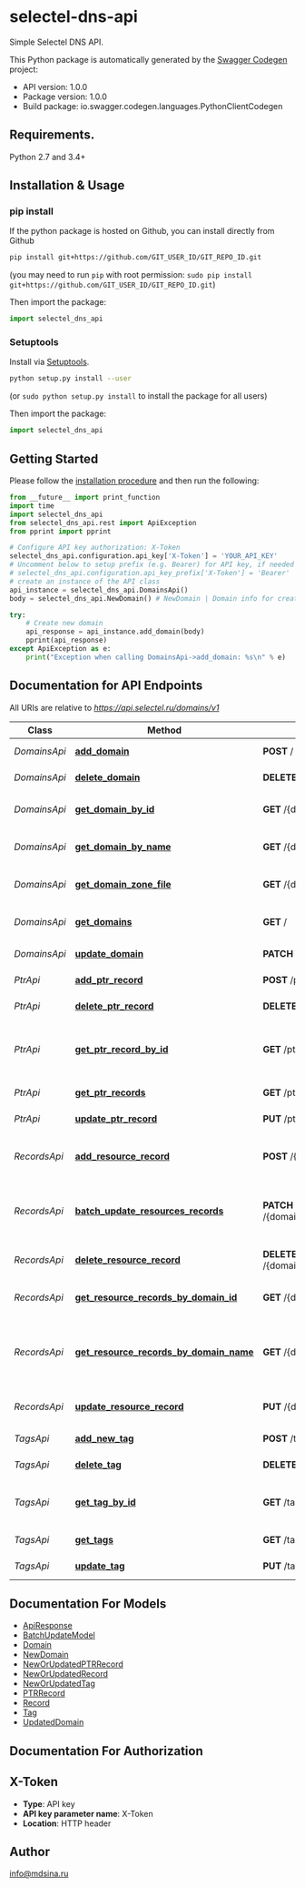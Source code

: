 # selectel-dns-api
Simple Selectel DNS API.

This Python package is automatically generated by the [Swagger Codegen](https://github.com/swagger-api/swagger-codegen) project:

- API version: 1.0.0
- Package version: 1.0.0
- Build package: io.swagger.codegen.languages.PythonClientCodegen

## Requirements.

Python 2.7 and 3.4+

## Installation & Usage
### pip install

If the python package is hosted on Github, you can install directly from Github

```sh
pip install git+https://github.com/GIT_USER_ID/GIT_REPO_ID.git
```
(you may need to run `pip` with root permission: `sudo pip install git+https://github.com/GIT_USER_ID/GIT_REPO_ID.git`)

Then import the package:
```python
import selectel_dns_api 
```

### Setuptools

Install via [Setuptools](http://pypi.python.org/pypi/setuptools).

```sh
python setup.py install --user
```
(or `sudo python setup.py install` to install the package for all users)

Then import the package:
```python
import selectel_dns_api
```

## Getting Started

Please follow the [installation procedure](#installation--usage) and then run the following:

```python
from __future__ import print_function
import time
import selectel_dns_api
from selectel_dns_api.rest import ApiException
from pprint import pprint

# Configure API key authorization: X-Token
selectel_dns_api.configuration.api_key['X-Token'] = 'YOUR_API_KEY'
# Uncomment below to setup prefix (e.g. Bearer) for API key, if needed
# selectel_dns_api.configuration.api_key_prefix['X-Token'] = 'Bearer'
# create an instance of the API class
api_instance = selectel_dns_api.DomainsApi()
body = selectel_dns_api.NewDomain() # NewDomain | Domain info for creation

try:
    # Create new domain
    api_response = api_instance.add_domain(body)
    pprint(api_response)
except ApiException as e:
    print("Exception when calling DomainsApi->add_domain: %s\n" % e)

```

## Documentation for API Endpoints

All URIs are relative to *https://api.selectel.ru/domains/v1*

Class | Method | HTTP request | Description
------------ | ------------- | ------------- | -------------
*DomainsApi* | [**add_domain**](docs/DomainsApi.md#add_domain) | **POST** / | Create new domain
*DomainsApi* | [**delete_domain**](docs/DomainsApi.md#delete_domain) | **DELETE** /{domain_id} | Deletes a domain
*DomainsApi* | [**get_domain_by_id**](docs/DomainsApi.md#get_domain_by_id) | **GET** /{domain_id} | Find domain by ID
*DomainsApi* | [**get_domain_by_name**](docs/DomainsApi.md#get_domain_by_name) | **GET** /{domain_name} | Find domain by name
*DomainsApi* | [**get_domain_zone_file**](docs/DomainsApi.md#get_domain_zone_file) | **GET** /{domain_id}/export | Find domain by name
*DomainsApi* | [**get_domains**](docs/DomainsApi.md#get_domains) | **GET** / | Getting domains info
*DomainsApi* | [**update_domain**](docs/DomainsApi.md#update_domain) | **PATCH** /{domain_id} | Updates a domain
*PtrApi* | [**add_ptr_record**](docs/PtrApi.md#add_ptr_record) | **POST** /ptr | Create new PTR record
*PtrApi* | [**delete_ptr_record**](docs/PtrApi.md#delete_ptr_record) | **DELETE** /ptr/{ptr_id} | Deletes a PTR record
*PtrApi* | [**get_ptr_record_by_id**](docs/PtrApi.md#get_ptr_record_by_id) | **GET** /ptr/{ptr_id} | Find information about PTR record by ID
*PtrApi* | [**get_ptr_records**](docs/PtrApi.md#get_ptr_records) | **GET** /ptr | Getting PTR records
*PtrApi* | [**update_ptr_record**](docs/PtrApi.md#update_ptr_record) | **PUT** /ptr/{ptr_id} | Updates a PTR record
*RecordsApi* | [**add_resource_record**](docs/RecordsApi.md#add_resource_record) | **POST** /{domain_id}/records | Create resource records for domain
*RecordsApi* | [**batch_update_resources_records**](docs/RecordsApi.md#batch_update_resources_records) | **PATCH** /{domain_name}/records/batch_update | Mass update of domain&#39;s resources records
*RecordsApi* | [**delete_resource_record**](docs/RecordsApi.md#delete_resource_record) | **DELETE** /{domain_id}/records/{record_id} | Deletes a resource record
*RecordsApi* | [**get_resource_records_by_domain_id**](docs/RecordsApi.md#get_resource_records_by_domain_id) | **GET** /{domain_id}/records | Getting records info
*RecordsApi* | [**get_resource_records_by_domain_name**](docs/RecordsApi.md#get_resource_records_by_domain_name) | **GET** /{domain_name}/records | Find resource records info for domain by name
*RecordsApi* | [**update_resource_record**](docs/RecordsApi.md#update_resource_record) | **PUT** /{domain_id}/records/{record_id} | Updates a resource record
*TagsApi* | [**add_new_tag**](docs/TagsApi.md#add_new_tag) | **POST** /tags | Create new tag
*TagsApi* | [**delete_tag**](docs/TagsApi.md#delete_tag) | **DELETE** /tags/{tag_id} | Deletes a tag
*TagsApi* | [**get_tag_by_id**](docs/TagsApi.md#get_tag_by_id) | **GET** /tags/{tag_id} | Find information about tag by ID
*TagsApi* | [**get_tags**](docs/TagsApi.md#get_tags) | **GET** /tags | Getting tags
*TagsApi* | [**update_tag**](docs/TagsApi.md#update_tag) | **PUT** /tags/{tag_id} | Updates a tag


## Documentation For Models

 - [ApiResponse](docs/ApiResponse.md)
 - [BatchUpdateModel](docs/BatchUpdateModel.md)
 - [Domain](docs/Domain.md)
 - [NewDomain](docs/NewDomain.md)
 - [NewOrUpdatedPTRRecord](docs/NewOrUpdatedPTRRecord.md)
 - [NewOrUpdatedRecord](docs/NewOrUpdatedRecord.md)
 - [NewOrUpdatedTag](docs/NewOrUpdatedTag.md)
 - [PTRRecord](docs/PTRRecord.md)
 - [Record](docs/Record.md)
 - [Tag](docs/Tag.md)
 - [UpdatedDomain](docs/UpdatedDomain.md)


## Documentation For Authorization


## X-Token

- **Type**: API key
- **API key parameter name**: X-Token
- **Location**: HTTP header


## Author

info@mdsina.ru

